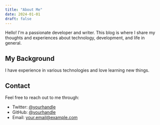 ```yaml
---
title: "About Me"
date: 2024-01-01
draft: false
---
```


Hello! I'm a passionate developer and writer. This blog is where I share my thoughts and experiences about technology, development, and life in general.

## My Background

I have experience in various technologies and love learning new things.

## Contact

Feel free to reach out to me through:
- Twitter: [@yourhandle](https://twitter.com/yourhandle)
- GitHub: [@yourhandle](https://github.com/yourhandle)
- Email: your.email@example.com